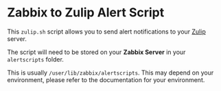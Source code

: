# Zabbix to Zulip Alert Script

This `zulip.sh` script allows you to send alert notifications to your [Zulip](https://github.com/zulip/zulip) server.

The script will need to be stored on your **Zabbix Server** in your `alertscripts` folder.

This is usually `/user/lib/zabbix/alertscripts`. This may depend on your environment, please refer to the documentation for your environment.
